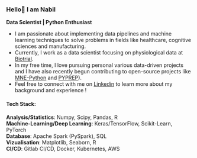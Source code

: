 ### Hello👋 I am Nabil

**Data Scientist | Python Enthusiast**

- I am passionate about implementing data pipelines and machine learning techniques to solve problems in fields like healthcare, cognitive sciences and manufacturing. 
- Currently, I work as a data scientist focusing on physiological data at [Biotrial](https://www.biotrial.com/).
- In my free time, I love pursuing personal various data-driven projects and I have also recently begun contributing to open-source projects like [MNE-Python](https://github.com/mne-tools/mne-python) and [PYPREP](https://github.com/sappelhoff/pyprep)).
- Feel free to connect with me on [Linkedin](https://www.linkedin.com/in/nabil-alibou/) to learn more about my background and experience !

#### Tech Stack:  
**Analysis/Statistics**: Numpy, Scipy, Pandas, R  
**Machine-Learning/Deep Learning**: Keras/TensorFlow, Scikit-Learn, PyTorch  
**Database**: Apache Spark (PySpark), SQL  
**Vizualisation**: Matplotlib, Seaborn, R  
**CI/CD**: Gitlab CI/CD, Docker, Kubernetes, AWS 
